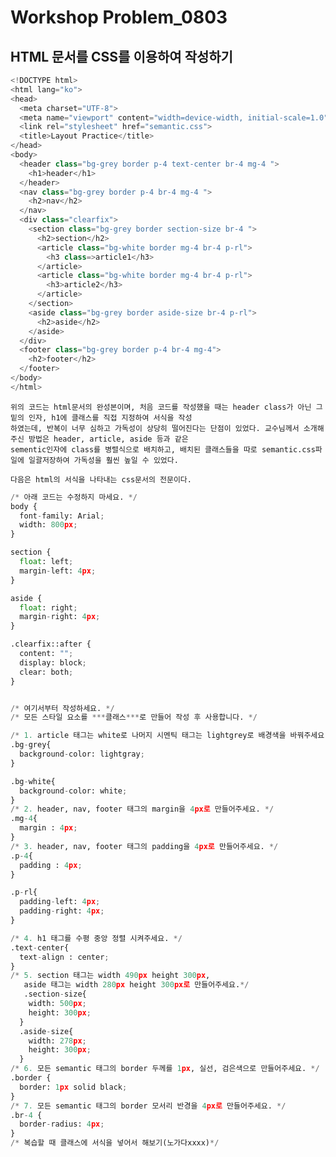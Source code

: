 # Workshop Problem_0803

## HTML 문서를 CSS를 이용하여 작성하기


```python
<!DOCTYPE html>
<html lang="ko">
<head>
  <meta charset="UTF-8">
  <meta name="viewport" content="width=device-width, initial-scale=1.0">
  <link rel="stylesheet" href="semantic.css">
  <title>Layout Practice</title>
</head>
<body>
  <header class="bg-grey border p-4 text-center br-4 mg-4 ">
    <h1>header</h1>
  </header>
  <nav class="bg-grey border p-4 br-4 mg-4 ">
    <h2>nav</h2>
  </nav>
  <div class="clearfix">
    <section class="bg-grey border section-size br-4 ">
      <h2>section</h2>
      <article class="bg-white border mg-4 br-4 p-rl">
        <h3 class=>article1</h3>
      </article>
      <article class="bg-white border mg-4 br-4 p-rl">
        <h3>article2</h3>
      </article>
    </section>
    <aside class="bg-grey border aside-size br-4 p-rl">
      <h2>aside</h2>
    </aside>
  </div>  
  <footer class="bg-grey border p-4 br-4 mg-4">
    <h2>footer</h2>
  </footer>
</body>
</html>

```

    위의 코드는 html문서의 완성본이며, 처음 코드를 작성했을 때는 header class가 아닌 그 밑의 인자, h1에 클래스를 직접 지정하여 서식을 작성
    하였는데, 반복이 너무 심하고 가독성이 상당히 떨어진다는 단점이 있었다. 교수님께서 소개해 주신 방법은 header, article, aside 등과 같은 
    sementic인자에 class를 병렬식으로 배치하고, 배치된 클래스들을 따로 semantic.css파일에 일괄저장하여 가독성을 훨씬 높일 수 있었다.
    
    다음은 html의 서식을 나타내는 css문서의 전문이다.


```python
/* 아래 코드는 수정하지 마세요. */
body {
  font-family: Arial;
  width: 800px;
}

section {
  float: left;
  margin-left: 4px;
}

aside { 
  float: right;
  margin-right: 4px;
}

.clearfix::after {
  content: "";
  display: block;
  clear: both;
}


/* 여기서부터 작성하세요. */
/* 모든 스타일 요소를 ***클래스***로 만들어 작성 후 사용합니다. */

/* 1. article 태그는 white로 나머지 시멘틱 태그는 lightgrey로 배경색을 바꿔주세요. */
.bg-grey{
  background-color: lightgray;
}

.bg-white{
  background-color: white;
}
/* 2. header, nav, footer 태그의 margin을 4px로 만들어주세요. */
.mg-4{
  margin : 4px;
}
/* 3. header, nav, footer 태그의 padding을 4px로 만들어주세요. */
.p-4{
  padding : 4px;
}

.p-rl{
  padding-left: 4px;
  padding-right: 4px;
}

/* 4. h1 태그를 수평 중앙 정렬 시켜주세요. */
.text-center{
  text-align : center;
}
/* 5. section 태그는 width 490px height 300px, 
   aside 태그는 width 280px height 300px로 만들어주세요.*/
   .section-size{
    width: 500px;
    height: 300px;
  }
  .aside-size{
    width: 278px;
    height: 300px;
  }
/* 6. 모든 semantic 태그의 border 두께를 1px, 실선, 검은색으로 만들어주세요. */
.border {
  border: 1px solid black;
}
/* 7. 모든 semantic 태그의 border 모서리 반경을 4px로 만들어주세요. */
.br-4 {
  border-radius: 4px;
}
/* 복습할 때 클래스에 서식을 넣어서 해보기(노가다xxxx)*/
```


```python

```
